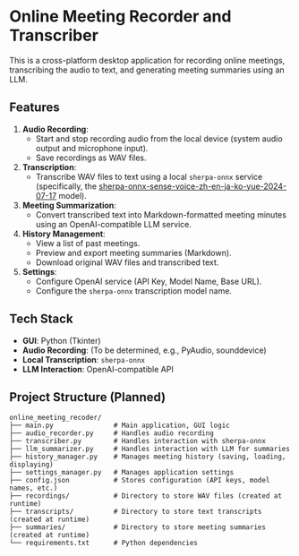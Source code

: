 # Online Meeting Recorder and Transcriber

This is a cross-platform desktop application for recording online meetings, transcribing the audio to text, and generating meeting summaries using an LLM.

## Features

1.  **Audio Recording**: 
    *   Start and stop recording audio from the local device (system audio output and microphone input).
    *   Save recordings as WAV files.
2.  **Transcription**:
    *   Transcribe WAV files to text using a local `sherpa-onnx` service (specifically, the [sherpa-onnx-sense-voice-zh-en-ja-ko-yue-2024-07-17](https://github.com/k2-fsa/sherpa-onnx/releases/download/asr-models/sherpa-onnx-sense-voice-zh-en-ja-ko-yue-2024-07-17.tar.bz2) model).
3.  **Meeting Summarization**:
    *   Convert transcribed text into Markdown-formatted meeting minutes using an OpenAI-compatible LLM service.
4.  **History Management**:
    *   View a list of past meetings.
    *   Preview and export meeting summaries (Markdown).
    *   Download original WAV files and transcribed text.
5.  **Settings**:
    *   Configure OpenAI service (API Key, Model Name, Base URL).
    *   Configure the `sherpa-onnx` transcription model name.

## Tech Stack

*   **GUI**: Python (Tkinter)
*   **Audio Recording**: (To be determined, e.g., PyAudio, sounddevice)
*   **Local Transcription**: `sherpa-onnx`
*   **LLM Interaction**: OpenAI-compatible API

## Project Structure (Planned)

```
online_meeting_recoder/
├── main.py               # Main application, GUI logic
├── audio_recorder.py     # Handles audio recording
├── transcriber.py        # Handles interaction with sherpa-onnx
├── llm_summarizer.py     # Handles interaction with LLM for summaries
├── history_manager.py    # Manages meeting history (saving, loading, displaying)
├── settings_manager.py   # Manages application settings
├── config.json           # Stores configuration (API keys, model names, etc.)
├── recordings/           # Directory to store WAV files (created at runtime)
├── transcripts/          # Directory to store text transcripts (created at runtime)
├── summaries/            # Directory to store meeting summaries (created at runtime)
└── requirements.txt      # Python dependencies
```